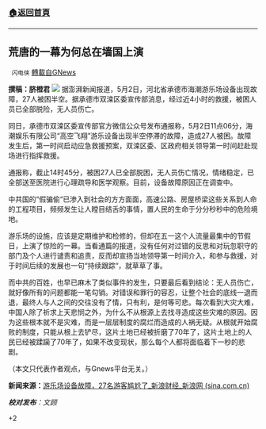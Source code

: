 ###  [:house:返回首頁](https://github.com/ourhimalayas/txt)
---

## 荒唐的一幕为何总在墙国上演
` 闪电侠` [轉載自GNews](https://gnews.org/zh-hans/1165694/)

**撰稿：脐橙君**
![]()![](https://gnews-media-offload.s3.amazonaws.com/wp-content/uploads/2021/05/02194823/%E6%96%B0%E5%BB%BA%E5%9B%BE%E7%89%8710.jpg)
据澎湃新闻报道，5月2日，河北省承德市海潮游乐场设备出现故障，27人被困半空。据承德市双滦区委宣传部消息，经过近4小时的救援，被困人员已全部脱险，无人员伤亡。

同日，承德市双滦区委宣传部官方微信公众号发布通报称，5月2日11点06分，海潮娱乐有限公司“高空飞翔”游乐设备出现半空停滞的故障，造成27人被困。故障发生后，第一时间启动应急救援预案，双滦区委、区政府相关领导第一时间赶赴现场进行指挥救援。

通报称，截止14时45分，被困27人已全部脱困，无人员伤亡情况，情绪稳定，已全部送至医院进行心理疏导和医学观察。目前，设备故障原因正在调查中。

中共国的“假骗偷“已渗入到社会的方方面面，高速公路、房屋桥梁这些关系到人命的工程项目，频频发生让人瞠目结舌的事情，置人民的生命于分分秒秒中的危险境地。

游乐场的设施，应该是定期维护和检修的，但却在五一这个人流量最集中的节假日，上演了惊险的一幕。当看通篇的报道，没有任何对过错的反思和对玩忽职守的部门及个人进行谴责和追责，反而却宣扬当地领导第一时间介入，和参与救援，对于时间后续的发展也一句“持续跟踪“，就草草了事。

而中共的百姓，也早已麻木了类似事件的发生，只要最后看到结论：无人员伤亡，就好像所有的问题都能一笔勾销。对错误和罪行的容忍，让整个社会的底线一退而退，最终人与人之间的交往没有了情，只有利，是何等可悲。每次看到大灾大难，中国人除了祈求上天悲悯之外，为什么不从根源上去找寻造成这些灾难的原因。因为这些根本就不是灾难，而是一层层制度的腐烂而造成的人祸无疑。从根就开始腐败的制度，只能从根上去铲尽，这片土地已经被折磨了70年了，这片土地上的人民已经被蹂躏了70年了，如果不改变现状，那么每个人都将面临着下一秒的悲剧。

（本文只代表作者观点，与Gnews平台无关。）

**新闻来源：**[游乐场设备故障，27名游客尴尬了\_新浪财经\_新浪网 (sina.com.cn)](https://finance.sina.com.cn/jjxw/2021-05-02/doc-ikmyaawc3128638.shtml?cref=cj)

***校对发布**：文顾*

+2
